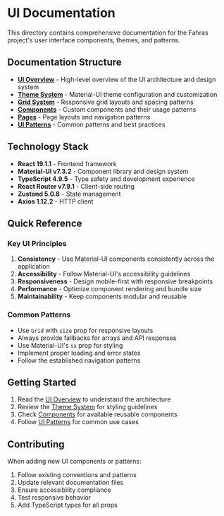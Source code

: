 # UI Documentation

This directory contains comprehensive documentation for the Fahras project's user interface components, themes, and patterns.

## Documentation Structure

- **[UI Overview](./ui-overview.md)** - High-level overview of the UI architecture and design system
- **[Theme System](./theme-system.md)** - Material-UI theme configuration and customization
- **[Grid System](./grid-system.md)** - Responsive grid layouts and spacing patterns
- **[Components](./components.md)** - Custom components and their usage patterns
- **[Pages](./pages.md)** - Page layouts and navigation patterns
- **[UI Patterns](./ui-patterns.md)** - Common patterns and best practices

## Technology Stack

- **React 19.1.1** - Frontend framework
- **Material-UI v7.3.2** - Component library and design system
- **TypeScript 4.9.5** - Type safety and development experience
- **React Router v7.9.1** - Client-side routing
- **Zustand 5.0.8** - State management
- **Axios 1.12.2** - HTTP client

## Quick Reference

### Key UI Principles
1. **Consistency** - Use Material-UI components consistently across the application
2. **Accessibility** - Follow Material-UI's accessibility guidelines
3. **Responsiveness** - Design mobile-first with responsive breakpoints
4. **Performance** - Optimize component rendering and bundle size
5. **Maintainability** - Keep components modular and reusable

### Common Patterns
- Use `Grid` with `size` prop for responsive layouts
- Always provide fallbacks for arrays and API responses
- Use Material-UI's `sx` prop for styling
- Implement proper loading and error states
- Follow the established navigation patterns

## Getting Started

1. Read the [UI Overview](./ui-overview.md) to understand the architecture
2. Review the [Theme System](./theme-system.md) for styling guidelines
3. Check [Components](./components.md) for available reusable components
4. Follow [UI Patterns](./ui-patterns.md) for common use cases

## Contributing

When adding new UI components or patterns:
1. Follow existing conventions and patterns
2. Update relevant documentation files
3. Ensure accessibility compliance
4. Test responsive behavior
5. Add TypeScript types for all props
